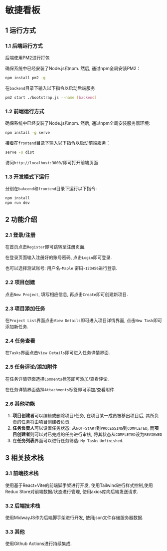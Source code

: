 # 敏捷看板

## 1 运行方式

### 1.1 后端运行方式

后端使用PM2进行打包

确保系统中已经安装了Node.js和npm. 然后, 通过npm全局安装PM2：

```bash
npm install pm2 -g
```

在`backend`目录下输入以下指令以启动后端服务

```bash
pm2 start ./bootstrap.js --name [backend]
```

### 1.2 前端运行方式

确保系统中已经安装了Node.js和npm. 然后, 通过npm全局安装服务器环境: 

```bash
npm install -g serve
```

接着在`frontend`目录下输入以下指令以启动前端服务：

```bash
serve -s dist
```

访问`http://localhost:3000/`即可打开前端页面

### 1.3 开发模式下运行

分别在`bakcend`和`frontend`目录下运行以下指令:

```bash
npm install
npm run dev
```

## 2 功能介绍

### 2.1 登录/注册

在首页点击`Register`即可跳转至注册页面.

在登录页面输入注册好的账号密码, 点击`Login`即可登录.

也可以选择测试账号: 用户名-`Maple` 密码-`123456`进行登录.

### 2.2 项目创建

点击`New Project`, 填写相应信息, 再点击`Create`即可创建新项目.

### 2.3 项目添加任务

在`Project List`界面点击`View Details`即可进入项目详情界面, 点击`New Task`即可添加新任务.

### 2.4 任务查看

在`Tasks`界面点击`View Details`即可进入任务详情界面.

### 2.5 任务评论/添加附件

在任务详情界面选择`Comments`标签即可添加/查看评论.

在任务详情界面选择`Attachments`标签即可添加/查看附件.

### 2.6 其他功能

1. **项目创建者**可以编辑或删除项目/任务, 在项目某一成员被移出项目后, 其所负责的任务将由项目创建者负责.
2. **任务负责人**可以设置任务状态: 从`NOT-StART`到`PROCESSING`到`COMPLETED`, 而**项目创建者**则可以对已完成的任务进行审核, 将其状态从`COMPLETED`设为`REVIEWED`
3. 在**任务列表**界面可以进行任务筛选: `My Tasks` `Unfinished`.

## 3 相关技术栈

### 3.1 前端技术栈

使用基于React+Vite的前端脚手架进行开发, 使用Tailwind进行样式控制,使用Redux Store对前端数据/状态进行管理, 使用axios库向后端发送请求.

### 3.2 后端技术栈

使用MidwayJS作为后端脚手架进行开发, 使用json文件存储服务器数据.

### 3.3 其他

使用Github Actions进行持续集成.
